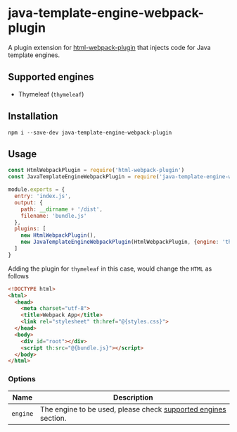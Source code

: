 # java-template-engine-webpack-plugin

A plugin extension for [html-webpack-plugin](https://github.com/jantimon/html-webpack-plugin) that injects code for Java template engines.

## Supported engines

- Thymeleaf (`thymeleaf`)

## Installation

`npm i --save-dev java-template-engine-webpack-plugin`

## Usage

```js
const HtmlWebpackPlugin = require('html-webpack-plugin')
const JavaTemplateEngineWebpackPlugin = require('java-template-engine-webpack-plugin');

module.exports = {
  entry: 'index.js',
  output: {
    path: __dirname + '/dist',
    filename: 'bundle.js'
  },
  plugins: [
    new HtmlWebpackPlugin(),
    new JavaTemplateEngineWebpackPlugin(HtmlWebpackPlugin, {engine: 'thymeleaf'})
  ]
}
```

Adding the plugin for `thymeleaf` in this case, would change the `HTML` as follows

```HTML
<!DOCTYPE html>
<html>
  <head>
    <meta charset="utf-8">
    <title>Webpack App</title>
    <link rel="stylesheet" th:href="@{styles.css}">
  </head>
  <body>
    <div id="root"></div>
    <script th:src="@{bundle.js}"></script>
  </body>
</html>
```

### Options
|Name|Description|
|--------|---------|
|`engine`|The engine to be used, please check [supported engines](#supported-engines) section.|
